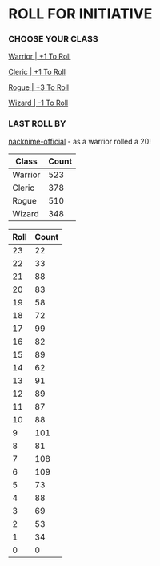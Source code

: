 # ROLL FOR INITIATIVE
### CHOOSE YOUR CLASS

[Warrior | +1 To Roll](https://github.com/benjaminsampica/benjaminsampica/issues/new?title=roll%7Cwarrior&body=Just+click+%27Submit+new+issue%27.)

[Cleric | +1 To Roll](https://github.com/benjaminsampica/benjaminsampica/issues/new?title=roll%7Ccleric&body=Just+click+%27Submit+new+issue%27.)

[Rogue | +3 To Roll](https://github.com/benjaminsampica/benjaminsampica/issues/new?title=roll%7Crogue&body=Just+click+%27Submit+new+issue%27.)

[Wizard | -1 To Roll](https://github.com/benjaminsampica/benjaminsampica/issues/new?title=roll%7Cwizard&body=Just+click+%27Submit+new+issue%27.)
### LAST ROLL BY
[nacknime-official](https://www.github.com/nacknime-official) - as a warrior rolled a 20!

|Class|Count|
|-|-|
|Warrior|523|
|Cleric|378|
|Rogue|510|
|Wizard|348|

|Roll|Count|
|-|-|
|23|22
|22|33
|21|88
|20|83
|19|58
|18|72
|17|99
|16|82
|15|89
|14|62
|13|91
|12|89
|11|87
|10|88
|9|101
|8|81
|7|108
|6|109
|5|73
|4|88
|3|69
|2|53
|1|34
|0|0
